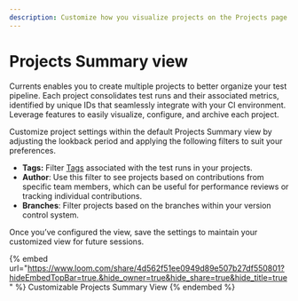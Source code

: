 ```yaml
---
description: Customize how you visualize projects on the Projects page
---
```


# Projects Summary view

Currents enables you to create multiple projects to better organize your test pipeline. Each project consolidates test runs and their associated metrics, identified by unique IDs that seamlessly integrate with your CI environment. Leverage features to easily visualize, configure, and archive each project.

Customize project settings within the default Projects Summary view by adjusting the lookback period and applying the following filters to suit your preferences.

* **Tags:** Filter [Tags](../tests/playwright-tags.md) associated with the test runs in your projects.
* **Author**: Use this filter to see projects based on contributions from specific team members, which can be useful for performance reviews or tracking individual contributions.
* **Branches**: Filter projects based on the branches within your version control system.

Once you’ve configured the view, save the settings to maintain your customized view for future sessions.

{% embed url="https://www.loom.com/share/4d562f51ee0949d89e507b27df550801?hideEmbedTopBar=true.&hide_owner=true&hide_share=true&hide_title=true" %}
Customizable Projects Summary View
{% endembed %}

